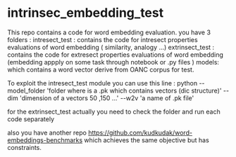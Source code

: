 # intrinsec_embedding_test

This repo contains a code for word embedding evaluation. 
you have 3 folders :
         intresect_test : contains the code for intresect properties evaluations of word embedding ( similarity, analogy ...)
         extrinsect_test : contains the code for extresect properties evaluations of word embedding (embedding appply on some task through notebook or .py files )
         models: which contains a word vector derive from OANC corpus for test.

To exploit the intresect_test module you can use this line :
python --model_folder  'folder where is a .pk which contains vectors (dic structure)'       --dim 'dimension of a vectors 50 ,150 ...'  --w2v 'a name of .pk file'

for the extrinsect_test actually you need to check the folder and run each code separately


also you have another repo https://github.com/kudkudak/word-embeddings-benchmarks which achieves the same objective but has constraints.
